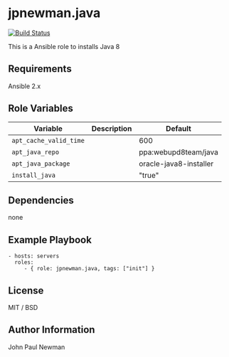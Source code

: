 # jpnewman.java

[![Build Status](https://travis-ci.org/jpnewman/ansible-role-java.svg?branch=master)](https://travis-ci.org/jpnewman/ansible-role-java)

This is a Ansible role to installs Java 8

## Requirements

Ansible 2.x

## Role Variables

|Variable|Description|Default|
|---|---|---|
|```apt_cache_valid_time```||600|
|```apt_java_repo```||ppa:webupd8team/java|
|```apt_java_package```||oracle-java8-installer|
|```install_java```||"true"|

## Dependencies

none

## Example Playbook

    - hosts: servers
      roles:
         - { role: jpnewman.java, tags: ["init"] }

## License

MIT / BSD

## Author Information

John Paul Newman
